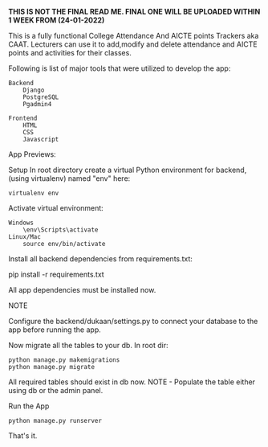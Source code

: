 ****THIS IS NOT THE FINAL READ ME. FINAL ONE WILL BE UPLOADED WITHIN 1 WEEK FROM (24-01-2022)****

This is a fully functional College Attendance And AICTE points Trackers aka CAAT.
Lecturers can use it to add,modify and delete attendance and AICTE points and activities for their classes. 

Following is list of major tools that were utilized to develop the app:

	Backend
		Django
		PostgreSQL
		Pgadmin4

	Frontend
		HTML
		CSS
		Javascript
		
App Previews:




Setup
In root directory create a virtual Python environment for backend, (using virtualenv) named "env" here:
	
	virtualenv env


Activate virtual environment:

	Windows
		\env\Scripts\activate
	Linux/Mac
		source env/bin/activate

Install all backend dependencies from requirements.txt:

pip install -r requirements.txt

All app dependencies must be installed now.

NOTE

Configure the backend/dukaan/settings.py to connect your database to the app before running the app.






Now migrate all the tables to your db. In root dir:

	python manage.py makemigrations
	python manage.py migrate

All required tables should exist in db now.
NOTE - Populate the table either using db or the admin panel.


Run the App

	python manage.py runserver
That's it.
